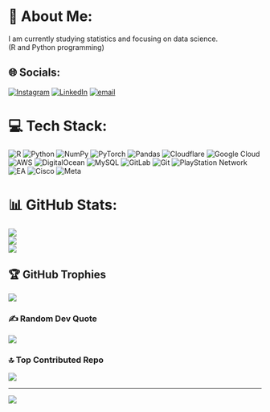 # 💫 About Me:
I am currently studying statistics and focusing on data science.<br>(R and Python  programming)


## 🌐 Socials:
[![Instagram](https://img.shields.io/badge/Instagram-%23E4405F.svg?logo=Instagram&logoColor=white)](https://instagram.com/Abolfazl.Taheri_pv) [![LinkedIn](https://img.shields.io/badge/LinkedIn-%230077B5.svg?logo=linkedin&logoColor=white)](https://linkedin.com/in/https://www.linkedin.com/in/abolfazl-taheri-haghighi-b6a077195?utm_source=share&utm_campaign=share_via&utm_content=profile&utm_medium=ios_app) [![email](https://img.shields.io/badge/Email-D14836?logo=gmail&logoColor=white)](mailto:atahry6@gmail.com) 

# 💻 Tech Stack:
![R](https://img.shields.io/badge/r-%23276DC3.svg?style=flat&logo=r&logoColor=white) ![Python](https://img.shields.io/badge/python-3670A0?style=flat&logo=python&logoColor=ffdd54) ![NumPy](https://img.shields.io/badge/numpy-%23013243.svg?style=flat&logo=numpy&logoColor=white) ![PyTorch](https://img.shields.io/badge/PyTorch-%23EE4C2C.svg?style=flat&logo=PyTorch&logoColor=white) ![Pandas](https://img.shields.io/badge/pandas-%23150458.svg?style=flat&logo=pandas&logoColor=white) ![Cloudflare](https://img.shields.io/badge/Cloudflare-F38020?style=flat&logo=Cloudflare&logoColor=white) ![Google Cloud](https://img.shields.io/badge/GoogleCloud-%234285F4.svg?style=flat&logo=google-cloud&logoColor=white) ![AWS](https://img.shields.io/badge/AWS-%23FF9900.svg?style=flat&logo=amazon-aws&logoColor=white) ![DigitalOcean](https://img.shields.io/badge/DigitalOcean-%230167ff.svg?style=flat&logo=digitalOcean&logoColor=white) ![MySQL](https://img.shields.io/badge/mysql-4479A1.svg?style=flat&logo=mysql&logoColor=white) ![GitLab](https://img.shields.io/badge/gitlab-%23181717.svg?style=flat&logo=gitlab&logoColor=white) ![Git](https://img.shields.io/badge/git-%23F05033.svg?style=flat&logo=git&logoColor=white) ![PlayStation Network](https://img.shields.io/badge/PSN-%230070D1.svg?style=flat&logo=Playstation&logoColor=white) ![EA](https://img.shields.io/badge/ea-%23000000.svg?style=flat&logo=ea&logoColor=white) ![Cisco](https://img.shields.io/badge/cisco-%23049fd9.svg?style=flat&logo=cisco&logoColor=black) ![Meta](https://img.shields.io/badge/Meta-%230467DF.svg?style=flat&logo=Meta&logoColor=white)
# 📊 GitHub Stats:
![](https://github-readme-stats.vercel.app/api?username=Abolfazl-TaheriHaghighi&theme=dark&hide_border=false&include_all_commits=true&count_private=true)<br/>
![](https://nirzak-streak-stats.vercel.app/?user=Abolfazl-TaheriHaghighi&theme=dark&hide_border=false)<br/>
![](https://github-readme-stats.vercel.app/api/top-langs/?username=Abolfazl-TaheriHaghighi&theme=dark&hide_border=false&include_all_commits=true&count_private=true&layout=compact)

## 🏆 GitHub Trophies
![](https://github-profile-trophy.vercel.app/?username=Abolfazl-TaheriHaghighi&theme=radical&no-frame=false&no-bg=false&margin-w=4)

### ✍️ Random Dev Quote
![](https://quotes-github-readme.vercel.app/api?type=vetical&theme=radical)

### 🔝 Top Contributed Repo
![](https://github-contributor-stats.vercel.app/api?username=Abolfazl-TaheriHaghighi&limit=5&theme=dark&combine_all_yearly_contributions=true)

---
[![](https://visitcount.itsvg.in/api?id=Abolfazl-TaheriHaghighi&icon=0&color=1)](https://visitcount.itsvg.in)

<!-- Proudly created with GPRM ( https://gprm.itsvg.in ) -->
